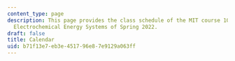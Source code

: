 ```yaml
---
content_type: page
description: This page provides the class schedule of the MIT course 10.426/10.626
  Electrochemical Energy Systems of Spring 2022.
draft: false
title: Calendar
uid: b71f13e7-eb3e-4517-96e8-7e9129a063ff
---
```

